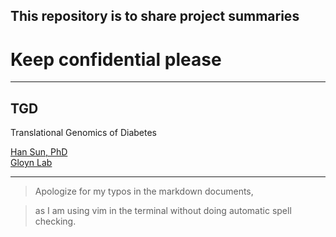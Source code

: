 ## This repository is to share project summaries

# Keep confidential please 

----------

## TGD
Translational Genomics of Diabetes

[Han Sun, PhD](https://profiles.stanford.edu/han-sun) \
[Gloyn Lab](https://med.stanford.edu/genomics-of-diabetes.html)

----------

> Apologize for my typos in the markdown documents,

> as I am using vim in the terminal without doing automatic spell checking.


